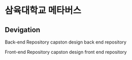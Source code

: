 # 삼육대학교 메타버스

## Devigation
Back-end Repository
capston design back end repository

Front-end Repository
capston design front end repository
